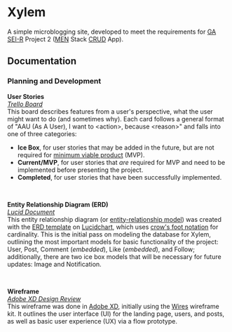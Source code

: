# Xylem

A simple microblogging site, developed to meet the requirements for [GA SEI-R][4] Project 2 ([MEN][13] Stack [CRUD][12] App).

## Documentation

### Planning and Development

**User Stories** <br />
[_Trello Board_][3] <br />
This board describes features from a user's perspective, what the user might 
want to do (and sometimes why). Each card follows a general format of "AAU (As 
A User), I want to &lt;action&gt;, because &lt;reason&gt;" and falls into one 
of three categories:
 -  **Ice Box**, for user stories that may be added in the future, but are not 
    required for [minimum viable product][8] (MVP).
 -  **Current/MVP**, for user stories that _are_ required for MVP and need to
    be implemented before presenting the project.
 -  **Completed**, for user stories that have been successfully implemented.

<br />

**Entity Relationship Diagram (ERD)** <br/>
[_Lucid Document_][1] <br />
This entity relationship diagram (or [entity-relationship model][9]) was 
created with the [ERD template][5] on [Lucidchart][6], which uses [crow's foot 
notation][7] for cardinality. This is the initial pass on modeling the database 
for Xylem, outlining the most important models for basic functionality of the 
project: User, Post, Comment (_embedded_), Like (_embedded_), and Follow; 
additionally, there are two ice box models that will be necessary for future 
updates: Image and Notification.

<br />

**Wireframe** <br />
[_Adobe XD Design Review_][2] <br/>
This wireframe was done in [Adobe XD][11], initially using the [Wires][10] 
wireframe kit. It outlines the user interface (UI) for the landing page, users, 
and posts, as well as basic user experience (UX) via a flow prototype.

[1]:  https://lucid.app/lucidchart/62a36a47-96ac-4762-8948-601caa338a2e/view
[2]:  https://xd.adobe.com/view/ab09d4da-ca19-40d8-8613-9f7ef9647524-fe5a
[3]:  https://trello.com/b/pjzGxOWG
[4]:  https://generalassemb.ly/education/software-engineering-immersive/seattle
[5]:  https://www.lucidchart.com/pages/templates/erd/lucidchart-erd-crows-foot
[6]:  https://lucid.app/
[7]:  https://vertabelo.com/blog/crow-s-foot-notation/
[8]:  https://en.wikipedia.org/wiki/Minimum_viable_product
[9]:  https://en.wikipedia.org/wiki/Entity%E2%80%93relationship_model
[10]: https://www.behance.net/gallery/55462459/Wires-wireframe-kits-for-Adobe-XD
[11]: https://www.adobe.com/products/xd.html
[12]: https://en.wikipedia.org/wiki/Create,_read,_update_and_delete
[13]: https://en.wikipedia.org/wiki/MEAN_(solution_stack)
